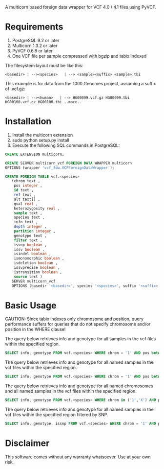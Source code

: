A multicorn based foreign data wrapper for VCF 4.0 / 4.1 files using PyVCF.

Requirements
============

1. PostgreSQL 9.2 or later
2. Multicorn 1.3.2 or later 
3. PyVCF 0.6.8 or later
4. One VCF file per sample compressed with bgzip and tabix indexed

The filesystem layout must be like this:

`<basedir>
	|
	--><species>  
		|
		-->
		   <sample><suffix>
	           <sample>.tbi`

This example is for data from the 1000 Genomes project, assuming a suffix of .vcf.gz:

`<basedir>
	|
	--><human>  
		|
		-->
		   HG00099.vcf.gz
		   HG00099.tbi
		   HG00100.vcf.gz
		   HG00100.tbi
		   ..more..`

Installation
============

1. Install the multicorn extension
2. sudo python setup.py install
3. Execute the following SQL commands in PostgreSQL:

```sql
CREATE EXTENSION multicorn;

CREATE SERVER multicorn_vcf FOREIGN DATA WRAPPER multicorn
OPTIONS (wrapper 'vcf_fdw.VCFForeignDataWrapper');

CREATE FOREIGN TABLE vcf.<species>
   (chrom text ,
    pos integer ,
    id text ,
    ref text ,
    alt text[] ,
    qual real ,
    heterozygosity real ,
    sample text ,
    species text ,
    info text ,
    depth integer ,
    partition integer ,
    genotype text ,
    filter text ,
    issnp boolean ,
    issv boolean ,
    isindel boolean ,
    ismonomorphic boolean ,
    isdeletion boolean ,
    issvprecise boolean ,
    istransition boolean ,
    source text )
   SERVER multicorn_vcf
   OPTIONS (basedir '<basedir>', species '<species>', suffix '<suffix>');
```

Basic Usage
============

CAUTION: Since tabix indexes only chromosome and position, query performance suffers for queries that do not specify chromosome and/or position in the WHERE clause!

The query below retrieves info and genotype for all samples in the vcf files within the specified region.

```sql
SELECT info, genotype FROM vcf.<species> WHERE chrom = '1' AND pos between 500000 AND 10000000;
```

The query below retrieves info and genotype for all named samples in the vcf files within the specified region.

```sql
SELECT info, genotype FROM vcf.<species> WHERE chrom = '1' AND pos between 500000 AND 10000000 AND sample IN ('HG00099','HG00100','HG00101','HG00230');
```

The query below retrieves info and genotype for all named chromosomes and all named samples in the vcf files within the specified region.

```sql
SELECT info, genotype FROM vcf.<species> WHERE chrom in ('1','X') AND pos between 500000 AND 10000000 AND sample IN ('HG00099','HG00100','HG00101','HG00230');
```

The query below retrieves info and genotype for all named samples in the vcf files within the specified region filtered by SNP.

```sql
SELECT info, genotype, issnp FROM vcf.<species> WHERE chrom = '1' AND pos between 500000 AND 10000000 AND sample IN ('HG00099','HG00100','HG00101','HG00230') AND issnp = TRUE;
```

Disclaimer
==========

This software comes without any warranty whatsoever. Use at your own risk.
